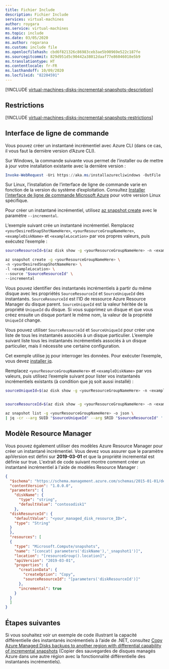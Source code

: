 ```yaml
---
title: Fichier Include
description: Fichier Include
services: virtual-machines
author: roygara
ms.service: virtual-machines
ms.topic: include
ms.date: 03/05/2020
ms.author: rogarana
ms.custom: include file
ms.openlocfilehash: cbd6f821326c86983ceb3ae5b90969e522c187fe
ms.sourcegitcommit: 829d951d5c90442a38012daaf77e86046018e5b9
ms.translationtype: HT
ms.contentlocale: fr-FR
ms.lasthandoff: 10/09/2020
ms.locfileid: "82204591"
---
```

[!INCLUDE [virtual-machines-disks-incremental-snapshots-description](virtual-machines-disks-incremental-snapshots-description.md)]

## <a name="restrictions"></a>Restrictions

[!INCLUDE [virtual-machines-disks-incremental-snapshots-restrictions](virtual-machines-disks-incremental-snapshots-restrictions.md)]

## <a name="cli"></a>Interface de ligne de commande

Vous pouvez créer un instantané incrémentiel avec Azure CLI (dans ce cas, il vous faut la dernière version d’Azure CLI). 

Sur Windows, la commande suivante vous permet de l’installer ou de mettre à jour votre installation existante avec la dernière version :
```PowerShell
Invoke-WebRequest -Uri https://aka.ms/installazurecliwindows -OutFile .\AzureCLI.msi; Start-Process msiexec.exe -Wait -ArgumentList '/I AzureCLI.msi /quiet'
```
Sur Linux, l’installation de l’interface de ligne de commande varie en fonction de la version du système d’exploitation.  Consultez [Installer l’interface de ligne de commande Microsoft Azure](https://docs.microsoft.com/cli/azure/install-azure-cli) pour votre version Linux spécifique.

Pour créer un instantané incrémentiel, utilisez [az snapshot create](https://docs.microsoft.com/cli/azure/snapshot?view=azure-cli-latest#az-snapshot-create) avec le paramètre `--incremental`.

L’exemple suivant crée un instantané incrémentiel. Remplacez `<yourDesiredSnapShotNameHere>`, `<yourResourceGroupNameHere>`, `<exampleDiskName>` et `<exampleLocation>` par vos propres valeurs, puis exécutez l’exemple :

```bash
sourceResourceId=$(az disk show -g <yourResourceGroupNameHere> -n <exampleDiskName> --query '[id]' -o tsv)

az snapshot create -g <yourResourceGroupNameHere> \
-n <yourDesiredSnapShotNameHere> \
-l <exampleLocation> \
--source "$sourceResourceId" \
--incremental
```

Vous pouvez identifier des instantanés incrémentiels à partir du même disque avec les propriétés `SourceResourceId` et `SourceUniqueId` des instantanés. `SourceResourceId` est l’ID de ressource Azure Resource Manager du disque parent. `SourceUniqueId` est la valeur héritée de la propriété `UniqueId` du disque. Si vous supprimez un disque et que vous créez ensuite un disque portant le même nom, la valeur de la propriété `UniqueId` change.

Vous pouvez utiliser `SourceResourceId` et `SourceUniqueId` pour créer une liste de tous les instantanés associés à un disque particulier. L’exemple suivant liste tous les instantanés incrémentiels associés à un disque particulier, mais il nécessite une certaine configuration.

Cet exemple utilise jq pour interroger les données. Pour exécuter l’exemple, vous devez [installer jq](https://stedolan.github.io/jq/download/).

Remplacez `<yourResourceGroupNameHere>` et `<exampleDiskName>` par vos valeurs, puis utilisez l’exemple suivant pour lister vos instantanés incrémentiels existants (à condition que jq soit aussi installé) :

```bash
sourceUniqueId=$(az disk show -g <yourResourceGroupNameHere> -n <exampleDiskName> --query '[uniqueId]' -o tsv)

 
sourceResourceId=$(az disk show -g <yourResourceGroupNameHere> -n <exampleDiskName> --query '[id]' -o tsv)

az snapshot list -g <yourResourceGroupNameHere> -o json \
| jq -cr --arg SUID "$sourceUniqueId" --arg SRID "$sourceResourceId" '.[] | select(.incremental==true and .creationData.sourceUniqueId==$SUID and .creationData.sourceResourceId==$SRID)'
```

## <a name="resource-manager-template"></a>Modèle Resource Manager

Vous pouvez également utiliser des modèles Azure Resource Manager pour créer un instantané incrémentiel. Vous devez vous assurer que le paramètre apiVersion est défini sur **2019-03-01** et que la propriété incremental est définie sur true. L'extrait de code suivant montre comment créer un instantané incrémentiel à l'aide de modèles Resource Manager :

```json
{
  "$schema": "https://schema.management.azure.com/schemas/2015-01-01/deploymentTemplate.json#",
  "contentVersion": "1.0.0.0",
  "parameters": {
    "diskName": {
      "type": "string",
      "defaultValue": "contosodisk1"
    },
  "diskResourceId": {
    "defaultValue": "<your_managed_disk_resource_ID>",
    "type": "String"
  }
  }, 
  "resources": [
  {
    "type": "Microsoft.Compute/snapshots",
    "name": "[concat( parameters('diskName'),'_snapshot1')]",
    "location": "[resourceGroup().location]",
    "apiVersion": "2019-03-01",
    "properties": {
      "creationData": {
        "createOption": "Copy",
        "sourceResourceId": "[parameters('diskResourceId')]"
      },
      "incremental": true
    }
  }
  ]
}
```

## <a name="next-steps"></a>Étapes suivantes

Si vous souhaitez voir un exemple de code illustrant la capacité différentielle des instantanés incrémentiels à l’aide de .NET, consultez [Copy Azure Managed Disks backups to another region with differential capability of incremental snapshots](https://github.com/Azure-Samples/managed-disks-dotnet-backup-with-incremental-snapshots) (Copier des sauvegardes de disques managés Azure dans une autre région avec la fonctionnalité différentielle des instantanés incrémentiels).
